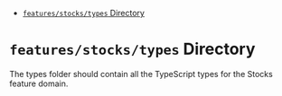 <!-- START doctoc generated TOC please keep comment here to allow auto update -->
<!-- DON'T EDIT THIS SECTION, INSTEAD RE-RUN doctoc TO UPDATE -->

- [`features/stocks/types` Directory](#featuresstockstypes-directory)

<!-- END doctoc generated TOC please keep comment here to allow auto update -->

# `features/stocks/types` Directory

The types folder should contain all the TypeScript types for the Stocks feature domain.
